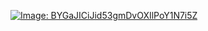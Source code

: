 [![Image: BYGaJICiJid53gmDvOXIlPoY1N7i5Z](https://storage.macsch15.pl/images/BYGaJICiJid53gmDvOXIlPoY1N7i5Z.png)](https://storage.macsch15.pl/images/BYGaJICiJid53gmDvOXIlPoY1N7i5Z.png)
